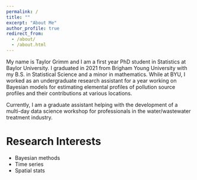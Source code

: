 ```yaml
---
permalink: /
title: ""
excerpt: "About Me"
author_profile: true
redirect_from: 
  - /about/
  - /about.html
---
```


My name is Taylor Grimm and I am a first year PhD student in Statistics at Baylor University. I graduated in 2021 from Brigham Young University with my B.S. in Statistical Science and a minor in mathematics. While at BYU, I worked as an undergraduate research assistant for a year working on Bayesian models for estimating elemental profiles of pollution source profiles and their contributions at various locations.

Currently, I am a graduate assistant helping with the development of a multi-day data science workshop for professionals in the water/wastewater treatment industry. 


Research Interests
======

* Bayesian methods
* Time series
* Spatial stats

[comment]: <> (For more info)
[comment]: <> (------)
